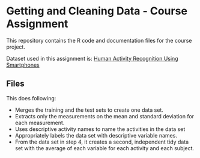 Getting and Cleaning Data - Course Assignment
=============================================

This repository contains the R code and documentation files for the course project. 

Dataset used in this assignment is: [Human Activity Recognition Using Smartphones](http://archive.ics.uci.edu/ml/datasets/Human+Activity+Recognition+Using+Smartphones)

## Files
This does following:
* Merges the training and the test sets to create one data set.
* Extracts only the measurements on the mean and standard deviation for each measurement. 
* Uses descriptive activity names to name the activities in the data set
* Appropriately labels the data set with descriptive variable names. 
* From the data set in step 4, it creates a second, independent tidy data set with the average of each variable for each activity and each subject.